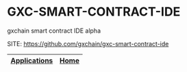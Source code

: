 # GXC-SMART-CONTRACT-IDE
 
 gxchain smart contract IDE alpha
 
 SITE: https://github.com/gxchain/gxc-smart-contract-ide

 | [Applications](https://portable-linux-apps.github.io/apps.html) | [Home](https://portable-linux-apps.github.io)
 | --- | --- |
